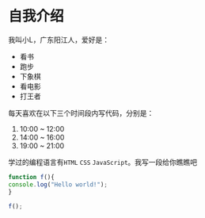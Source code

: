 # 自我介绍

我叫小L，广东阳江人，爱好是：

* 看书
* 跑步
* 下象棋
* 看电影
* 打王者

每天喜欢在以下三个时间段内写代码，分别是：

1. 10:00 ~ 12:00
2. 14:00 ~ 16:00
3. 19:00 ~ 21:00

学过的编程语言有`HTML` `CSS` `JavaScript`。我写一段给你瞧瞧吧

```JavaScript
function f(){
console.log("Hello world!");
}

f();
```
